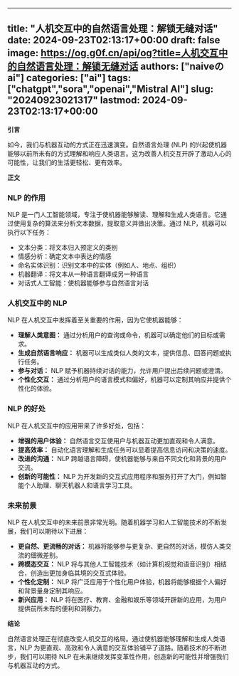 
---
title: "人机交互中的自然语言处理：解锁无缝对话"
date: 2024-09-23T02:13:17+00:00
draft: false
image: https://og.g0f.cn/api/og?title=人机交互中的自然语言处理：解锁无缝对话
authors: ["naiveのai"]
categories: ["ai"]
tags: ["chatgpt","sora","openai","Mistral AI"]
slug: "20240923021317"
lastmod: 2024-09-23T02:13:17+00:00
---
**引言**

如今，我们与机器互动的方式正在迅速演变。自然语言处理 (NLP) 的兴起使机器能够以前所未有的方式理解和响应人类语言。这为改善人机交互开辟了激动人心的可能性，让我们的生活更轻松、更有效率。

**正文**

### NLP 的作用

NLP 是一门人工智能领域，专注于使机器能够解读、理解和生成人类语言。它通过使用复杂的算法来分析文本数据，提取意义并做出决策。通过 NLP，机器可以执行以下任务：

- 文本分类：将文本归入预定义的类别
- 情感分析：确定文本中表达的情感
- 命名实体识别：识别文本中的实体（例如人、地点、组织）
- 机器翻译：将文本从一种语言翻译成另一种语言
- 对话式人工智能：使机器能够参与自然语言对话

### 人机交互中的 NLP

NLP 在人机交互中发挥着至关重要的作用，因为它使机器能够：

- **理解人类意图：** 通过分析用户的查询或命令，机器可以确定他们的目标或需求。
- **生成自然语言响应：** 机器可以生成类似人类的文本，提供信息、回答问题或执行任务。
- **参与对话：** NLP 赋予机器持续对话的能力，允许用户提出后续问题或澄清。
- **个性化交互：** 通过分析用户的语言模式和偏好，机器可以定制其响应并提供个性化的体验。

### NLP 的好处

NLP 在人机交互中的应用带来了许多好处，包括：

- **增强的用户体验：** 自然语言交互使用户与机器互动更加直观和令人满意。
- **提高效率：** 自动化语言理解和生成任务可以显着提高信息访问和决策的速度。
- **改进的沟通：** NLP 跨越语言障碍，使机器能够与来自不同文化和背景的用户交流。
- **创新的可能性：** NLP 为开发新的交互式应用程序和服务打开了大门，例如智能个人助理、聊天机器人和语言学习工具。

### 未来前景

NLP 在人机交互中的未来前景非常光明。随着机器学习和人工智能技术的不断发展，我们可以期待以下进展：

- **更自然、更流畅的对话：** 机器将能够参与更复杂、更自然的对话，模仿人类交流的细微差别。
- **跨模态交互：** NLP 将与其他人工智能技术（如计算机视觉和语音识别）相结合，创造出更加身临其境的交互式体验。
- **个性化定制：** NLP 将广泛应用于个性化用户体验，机器将能够根据个人偏好和背景量身定制其响应。
- **新兴应用：** NLP 将在医疗、教育、金融和娱乐等领域开辟新的应用，为用户提供前所未有的便利和洞察力。

**结论**

自然语言处理正在彻底改变人机交互的格局。通过使机器能够理解和生成人类语言，NLP 为更直观、高效和令人满意的交互体验铺平了道路。随着技术的不断进步，我们可以期待 NLP 在未来继续发挥变革性作用，创造新的可能性并增强我们与机器互动的方式。